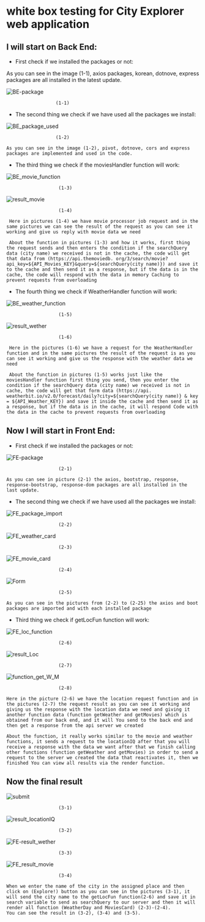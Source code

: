 # white box testing for City Explorer web application 

## I will start on Back End:

* First check if we installed the packages or not:

As you can see in the image (1-1), axios packages, korean, dotnove, express packages are all installed in the latest update.

![BE-package](./img/BE-package.PNG)
              
                      (1-1)

* The second thing we check if we have used all the packages we install:

![BE_package_used](./img/BE_package_used.PNG)
                   
                      (1-2)

    As you can see in the image (1-2), pivot, dotnove, cors and express packages are implemented and used in the code.

* The third thing we check if the moviesHandler function will work:

![BE_movie_function](./img/BE_movie_function.PNG)

                       (1-3)

![result_movie](./img/result_movie.PNG)

                       (1-4)

     Here in pictures (1-4) we have movie processor job request and in the same pictures we can see the result of the request as you can see it working and give us reply with movie data we need

     About the function in pictures (1-3) and how it works, first thing the request sends and then enters the condition if the searchQuery data (city name) we received is not in the cache, the code will get that data from (https://api.themoviedb. org/3/search/movie?api_key=${API_Movies_KEY}&query=${searchQuery(city name)}) and save it to the cache and then send it as a response, but if the data is in the cache, the code will respond with the data in memory Caching to prevent requests from overloading 

* The fourth thing we check if WeatherHandler function will work:

![BE_weather_function](./img/BE_weather_function.PNG)

                       (1-5)

![result_wether](./img/result_wether.PNG)

                       (1-6)

     Here in the pictures (1-6) we have a request for the WeatherHandler function and in the same pictures the result of the request is as you can see it working and give us the response with the weather data we need

     About the function in pictures (1-5) works just like the moviesHandler function first thing you send, then you enter the condition if the searchQuery data (city name) we received is not in cache, the code will get that form data (https://api. weatherbit.io/v2.0/forecast/daily?city=${searchQuery(city name)} & key = ${API_Weather_KEY}) and save it inside the cache and then send it as a response, but if the data is in the cache, it will respond Code with the data in the cache to prevent requests from overloading

## Now I will start in Front End:

* First check if we installed the packages or not:

![FE-package](./img/FE-package.PNG)

                       (2-1)

    As you can see in picture (2-1) the axios, bootstrap, response, response-bootstrap, response-dom packages are all installed in the last update.

* The second thing we check if we have used all the packages we install:

![FE_package_import](./img/FE_package_import.PNG)

                       (2-2)

![FE_weather_card](./img/FE_weather_card.PNG)

                       (2-3)

![FE_movie_card](./img/FE_movie_card.PNG)

                       (2-4)

![Form](./img/Form.PNG)

                       (2-5)

    As you can see in the pictures from (2-2) to (2-25) the axios and boot packages are imported and with each installed package

* Third thing we check if getLocFun function will work:

![FE_loc_function](./img/FE_loc_function.PNG)

                       (2-6)

![result_Loc](./img/result_Loc.PNG)

                       (2-7)

![function_get_W_M](./img/function_get_W_M.PNG)

                       (2-8)

    Here in the picture (2-6) we have the location request function and in the pictures (2-7) the request result as you can see it working and giving us the response with the location data we need and giving it another function data (function getWeather and getMovies) which is obtained from our back end, and it will You send to the back end and then get a response from the api server we created

    About the function, it really works similar to the movie and weather functions, it sends a request to the locationIQ after that you will receive a response with the data we want after that we finish calling other functions (function getWeather and getMovies) in order to send a request to the server we created the data that reactivates it, then we finished You can view all results via the render function.


## Now the final result

![submit](./img/submit.PNG)

                       (3-1)

![result_locationIQ](./img/result_locationIQ.PNG)

                       (3-2)

![FE-result_wether](./img/FE-result_wether.PNG)

                       (3-3)

![FE_result_movie](./img/FE_result_movie.PNG)

                       (3-4)

    When we enter the name of the city in the assigned place and then click on (Explore!) button as you can see in the pictures (3-1), it will send the city name to the getLocFun function(2-6) and save it in search variable to send as searchQuery to our server and then it will render all function (WeatherDay and MoviesCard) (2-3)-(2-4).
    You can see the result in (3-2), (3-4) and (3-5).
